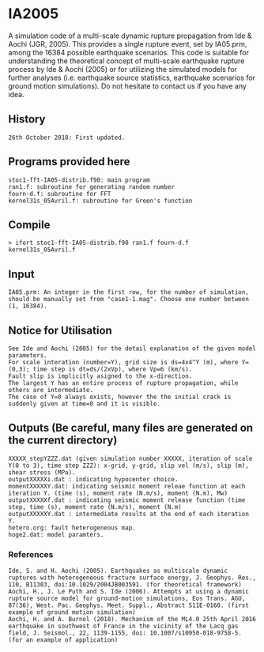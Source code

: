 # IA2005
A simulation code of a multi-scale dynamic rupture propagation from Ide &amp; Aochi (JGR, 2005). This provides a single rupture event, set by IA05.prm, among the 16384 possible earthquake scenarios. This code is suitable for understanding the theoretical concept of multi-scale earthquake rupture process by Ide &amp; Aochi (2005) or for utilizing the simulated models for further analyses (i.e. earthquake source statistics, earthquake scenarios for ground motion simulations). Do not hesitate to contact us if you have any idea.  

## History
	26th October 2018: First updated.

## Programs provided here
	stoc1-fft-IA05-distrib.f90: main program
	ran1.f: subroutine for generating random number
	fourn-d.f: subroutine for FFT
	kernel31s_05Avril.f: subroutine for Green's function

## Compile
	> ifort stoc1-fft-IA05-distrib.f90 ran1.f fourn-d.f kernel31s_05Avril.f 

## Input
	IA05.prm: An integer in the first row, for the number of simulation, should be manually set from "case1-1.mag". Choose one number between (1, 16384).

## Notice for Utilisation
	See Ide and Aochi (2005) for the detail explanation of the given model parameters. 
	For scale interation (number=Y), grid size is ds=4x4^Y (m), where Y=(0,3); time step is dt=ds/(2xVp), where Vp=6 (km/s).
	Fault slip is implicitly asigned to the x-direction.
	The largest Y has an entire process of rupture propagation, while others are intermediate. 
	The case of Y=0 always exists, however the the initial crack is suddenly given at time=0 and it is visible.

## Outputs (Be careful, many files are generated on the current directory)
	XXXXX_stepYZZZ.dat (given simulation number XXXXX, iteration of scale Y(0 to 3), time step ZZZ): x-grid, y-grid, slip vel (m/s), slip (m), shear stress (MPa).
	outputXXXXXi.dat : indicating hypocenter choice.
	momentXXXXXY.dat: indicating seismic moment releae function at each iteration Y. (time (s), moment rate (N.m/s), moment (N.m), Mw)
	outputXXXXXf.dat : indicating seismic moment release function (time step, time (s), moment rate (N.m/s), moment (N.m)
	outputXXXXXY.dat : intermediate results at the end of each iteration Y.
	hetero.org: fault heterogeneous map.
	hoge2.dat: model paramters.

### References
	Ide, S. and H. Aochi (2005). Earthquakes as multiscale dynamic ruptures with heterogeneous fracture surface energy, J. Geophys. Res., 110, B11303, doi:10.1029/2004JB003591. (for theoretical framework)
	Aochi, H., J. Le Puth and S. Ide (2006). Attempts at using a dynamic rupture source model for ground-motion simulations, Eos Trans. AGU, 87(36), West. Pac. Geophys. Meet. Suppl., Abstract S11E-0160. (first example of ground motion simulation)
	Aochi, H. and A. Burnol (2018). Mechanism of the ML4.0 25th April 2016 earthquake in southwest of France in the vicinity of the Lacq gas field, J. Seismol., 22, 1139-1155, doi: 10.1007/s10950-018-9758-5. (for an example of application)
